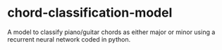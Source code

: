 # chord-classification-model
A model to classify piano/guitar chords as either major or minor using a recurrent neural network coded in python.

